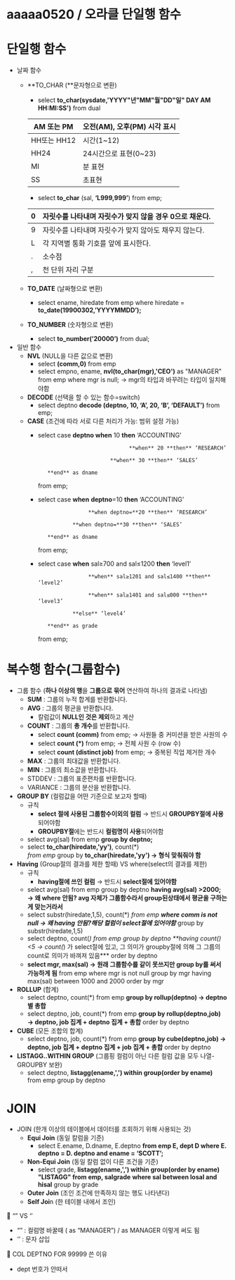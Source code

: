 # aaaaa0520 / 오라클 단일행 함수

# 단일행 함수

- 날짜 함수
    - **TO_CHAR (**문자형으로 변환)
        - select **to_char(sysdate,'YYYY"년"MM"월"DD"일" DAY AM HH:MI:SS')** from dual
        
        | AM 또는 PM | 오전(AM), 오후(PM) 시각 표시 |
        | --- | --- |
        | HH또는 HH12 | 시간(1~12) |
        | HH24 | 24시간으로 표현(0~23) |
        | MI | 분 표현 |
        | SS | 초표현 |
        - select  **to_char** (sal, **‘L999,999’**) from emp;
        
        | 0 | 자릿수를 나타내며 자릿수가 맞지 않을 경우 0으로 채운다. |
        | --- | --- |
        | 9 | 자릿수를 나타내며 자릿수가 맞지 않아도 채우지 않는다. |
        | L | 각 지역별 통화 기호를 앞에 표시한다. |
        | . | 소수점 |
        | , | 천 단위 자리 구분 |
    - **TO_DATE** (날짜형으로 변환)
        - select ename, hiredate from emp where hiredate = **to_date(19900302,’YYYYMMDD’);**
    - **TO_NUMBER** (숫자형으로 변환)
        - select **to_number(’20000’)** from dual;
- 일반 함수
    - **NVL** (NULL을 다른 값으로 변환)
        - select **(comm,0)** from emp
        - select empno, ename, **nvl(to_char(mgr),'CEO')** as "MANAGER" from emp where mgr is null; → mgr의 타입과 바꾸려는 타입이 일치해야함
    - **DECODE** (선택을 할 수 있는 함수=switch)
        - select deptno **decode (deptno, 10, ‘A’, 20, ‘B’, ‘DEFAULT’)** from emp;
    - **CASE** (조건에 따라 서로 다른 처리가 가능: 범위 설정 가능)
        - select case **deptno when** 10 **then** ‘ACCOUNTING’
            
                                           **when** 20 **then** ‘RESEARCH’
            
                                     **when** 30 **then** ‘SALES’
            
                 **end** as dname
            
            from emp;
            
        - select case **when** **deptno**=10 **then** ‘ACCOUNTING’
            
                              **when deptno=**20 **then** ‘RESEARCH’
            
                         **when deptno=**30 **then** ‘SALES’
            
                 **end** as dname
            
            from emp;
            
        - select case **when** sal≥700 and sal≤1200 **then** ‘level1’
            
                              **when** sal≥1201 and sal≤1400 **then** ‘level2’
            
                              **when** sal≥1401 and sal≤000 **then** ‘level3’
            
                         **else** ‘level4’
            
                 **end** as grade
            
            from emp;
            

# 복수행 함수(그룹함수)

- 그룹 함수 (**하나 이상의 행**을 **그룹으로 묶어** 연산하여 하나의 결과로 나타냄)
    - **SUM** : 그룹의 누적 합계를 반환합니다.
    - **AVG** : 그룹의 평균을 반환합니다.
        - 칼럼값이 **NULL인 것은 제외**하고 계산
    - **COUNT** : 그룹의 **총 개수**를 반환합니다.
        - select **count (comm)** from emp; → 사원들 중 커미션을 받은 사원의 수
        - select **count (*)** from emp; → 전체 사원 수 (row 수)
        - select **count (distinct job)** from emp; → 중복된 직업 제거한 개수
    - **MAX** : 그룹의 최대값을 반환합니다.
    - **MIN** : 그룹의 최소값을 반환합니다.
    - STDDEV : 그룹의 표준편차를 반환합니다.
    - VARIANCE : 그룹의 분산을 반환합니다.
- **GROUP BY** (컬럼값을 어떤 기준으로 보고자 할때)
    - 규칙
        - **select 절에 사용된 그룹함수이외의 컬럼** → 반드시 **GROUPBY절에 사용**되어야함
        - **GROUPBY절**에는 반드시 **컬럼명이 사용**되어야함
    - select avg(sal) from emp **group by deptno;**
    - select **to_char(hiredate,'yy')**, count(*)    
    *from emp*
    group by **to_char(hiredate,'yy')   → 형식 맞춰줘야 함**
- **Having** (Group절의 결과를 제한 할때) VS where(select의 결과를 제한)
    - 규칙
        - **having절에 쓰인 컬럼** → 반드시 **select절에 있어야함**
    - select avg(sal) from emp group by deptno **having avg(sal) >2000; → 왜 where 안됨? avg 자체가 그룹함수라서 group된상태에서 평균을 구하는게 맞는거라서**
    - select substr(hiredate,1,5), count(*)
    *from emp
    **where comm is not null    → 왜 having 안됨?해당 컬럼이 select절에 있어야함***
    group by substr(hiredate,1,5)
    - select deptno, count(*)
    *from emp
    group by deptno
    **having count(*) <5   → count(*) 가  select절에 있고, 그 의미가 groupby절에 의해 그 그룹의 count로 의미가 바껴져 있음***
    order by deptno
    - **select mgr, max(sal)  → 원래 그룹함수를 같이 못쓰지만 group by를 써서 가능하게 됨**
    from emp
    where mgr is not null
    group by mgr
    having max(sal) between 1000 and 2000
    order by mgr
- **ROLLUP** (합계)
    - select deptno, count(*)
    from emp
    **group by rollup(deptno)  → deptno 별 총합**
    - select deptno, job, count(*)
    from emp
    **group by rollup(deptno,job)  → deptno, job 집계 + deptno 집계 + 총합**
    order by deptno
- **CUBE** (모든 조합의 합계)
    - select deptno, job, count(*)
    from emp
    **group by cube(deptno,job)  → deptno, job 집계 + deptno 집계 + job 집계 + 총합**
    order by deptno
- **LISTAGG..WITHIN GROUP** (그룹핑 컬럼이 아닌 다른 컬럼 값을 모두 나열-GROUPBY 보완)
    - select deptno,
    **listagg(ename,',') within group(order by ename)**
    from emp
    group by deptno

# JOIN

- JOIN (한개 이상의 테이블에서 데이터를 조회하기 위해 사용되는 것)
    - **Equi Join** (동일 칼럼을 기준)
        - select E.ename, D.dname, E.deptno **from emp E, dept D where E. deptno = D. deptno and ename = ‘SCOTT’;**
    - **Non-Equi Join**  (동일 칼럼 없이 다른 조건을 기준)
        - select grade,
        **listagg(ename,',') within group(order by ename) "LISTAGG"
        from emp, salgrade**
        **where sal between losal and hisal**
        group by grade
    - **Outer Join** (조인 조건에 만족하지 않는 행도 나타낸다)
    - **Self Joi**n (한 테이블 내에서 조인)

<aside>
🌝 “” VS ‘’

- “” : 컬럼명 바꿀때 ( as “MANAGER”) / as MANAGER 이렇게 써도 됨
- ‘’ : 문자 삽입
</aside>

<aside>
🌝 COL DEPTNO FOR 99999 쓴 이유

- dept 번호가 안떠서
</aside>
